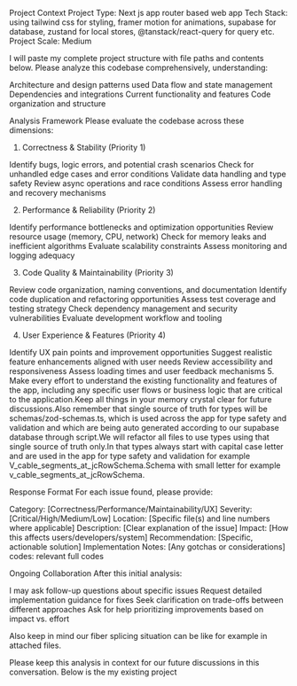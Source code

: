 Project Context
Project Type: Next js app router based web app
Tech Stack: using tailwind css for styling, framer motion for animations, supabase for database, zustand for local stores, @tanstack/react-query for query etc.
Project Scale: Medium

I will paste my complete project structure with file paths and contents below. Please analyze this codebase comprehensively, understanding:

Architecture and design patterns used
Data flow and state management
Dependencies and integrations
Current functionality and features
Code organization and structure

Analysis Framework
Please evaluate the codebase across these dimensions:
1. Correctness & Stability (Priority 1)

Identify bugs, logic errors, and potential crash scenarios
Check for unhandled edge cases and error conditions
Validate data handling and type safety
Review async operations and race conditions
Assess error handling and recovery mechanisms

2. Performance & Reliability (Priority 2)

Identify performance bottlenecks and optimization opportunities
Review resource usage (memory, CPU, network)
Check for memory leaks and inefficient algorithms
Evaluate scalability constraints
Assess monitoring and logging adequacy

3. Code Quality & Maintainability (Priority 3)

Review code organization, naming conventions, and documentation
Identify code duplication and refactoring opportunities
Assess test coverage and testing strategy
Check dependency management and security vulnerabilities
Evaluate development workflow and tooling

4. User Experience & Features (Priority 4)

Identify UX pain points and improvement opportunities
Suggest realistic feature enhancements aligned with user needs
Review accessibility and responsiveness
Assess loading times and user feedback mechanisms
5. Make every effort to understand the existing functionality and features of the app, including any specific user flows or business logic that are critical to the application.Keep all things in your memory crystal clear for future discussions.Also remember that single source of truth for types will be schemas/zod-schemas.ts, which is used across the app for type safety and validation and which are being auto generated according to our supabase database through script.We will refactor all files to use types using that single source of truth only.In that types always start with capital case letter and are used in the app for type safety and validation for example V_cable_segments_at_jcRowSchema.Schema with small letter for example v_cable_segments_at_jcRowSchema.

Response Format
For each issue found, please provide:

Category: [Correctness/Performance/Maintainability/UX]
Severity: [Critical/High/Medium/Low]
Location: [Specific file(s) and line numbers where applicable]
Description: [Clear explanation of the issue]
Impact: [How this affects users/developers/system]
Recommendation: [Specific, actionable solution]
Implementation Notes: [Any gotchas or considerations]
codes: relevant full codes

Ongoing Collaboration
After this initial analysis:

I may ask follow-up questions about specific issues
Request detailed implementation guidance for fixes
Seek clarification on trade-offs between different approaches
Ask for help prioritizing improvements based on impact vs. effort

Also keep in mind our fiber splicing situation can be like for example in attached files.

Please keep this analysis in context for our future discussions in this conversation. Below is the my existing project
